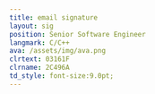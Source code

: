 ```yaml
---
title: email signature
layout: sig
position: Senior Software Engineer
langmark: C/C++
ava: /assets/img/ava.png
clrtext: 03161F
clrname: 2C496A
td_style: font-size:9.0pt;
---
```

